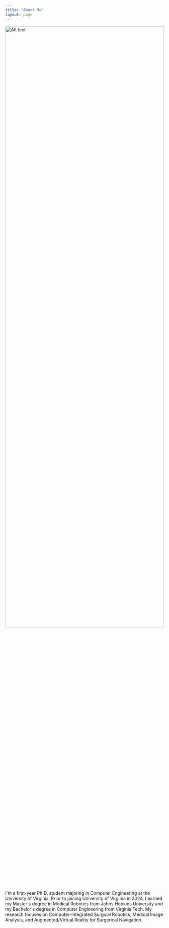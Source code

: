 ```yaml
---
title: "About Me"
layout: page
---
```


<img src="https://github.com/user-attachments/assets/9c012e63-0d54-48a3-a929-2c43409456c3" alt="Alt text" width="100%" height="70%"/>

I'm a first-year Ph.D. student majoring in Computer Engineering at the University of Virginia. Prior to joining University of Virginia in 2024, I earned my Master's degree in Medical Robotics from Johns Hopkins University and my Bachelor's degree in Computer Engineering from Virginia Tech. My research focuses on Computer-Integrated Surgical Robotics, Medical Image Analysis, and Augmented/Virtual Reality for Surgerical Navigation.
